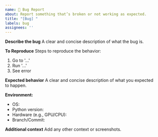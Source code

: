 ```yaml
---
name: 🐛 Bug Report
about: Report something that’s broken or not working as expected.
title: "[Bug] "
labels: bug
assignees: ''
---
```


**Describe the bug**
A clear and concise description of what the bug is.

**To Reproduce**
Steps to reproduce the behavior:
1. Go to '...'
2. Run '...'
3. See error

**Expected behavior**
A clear and concise description of what you expected to happen.

**Environment:**
- OS:
- Python version:
- Hardware (e.g., GPU/CPU):
- Branch/Commit:

**Additional context**
Add any other context or screenshots.
